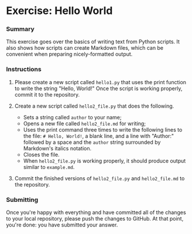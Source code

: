 # Exercise: Hello World

### Summary

This exercise goes over the basics of writing text from Python scripts. It also
shows how scripts can create Markdown files, which can be convenient when
preparing nicely-formatted output.

### Instructions

1. Please create a new script called `hello1.py` that uses the print function
to write the string "Hello, World!" Once the script is working properly, commit
it to the repository.

1. Create a new script called `hello2_file.py` that does the following.
    * Sets a string called `author` to your name;
    * Opens a new file called `hello2_file.md` for writing;
    * Uses the print command three times to write the following lines to the
    file: `# Hello, World!`, a blank line, and a line with "Author:" followed
    by a space and the `author` string surrounded by Markdown's italics
    notation.
    * Closes the file.
    * When `hello2_file.py` is working properly, it should produce output
    similar to `example.md`.

1. Commit the finished versions of `hello2_file.py` and `hello2_file.md` to
the repository.

### Submitting

Once you're happy with everything and have committed all of the changes to
your local repository, please push the changes to GitHub. At that point,
you're done: you have submitted your answer.
